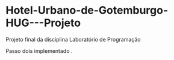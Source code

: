 # Hotel-Urbano-de-Gotemburgo-HUG---Projeto
Projeto final da disciplina Laboratório de Programação


Passo dois implementado .
